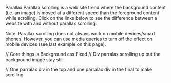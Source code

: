 Parallax
Parallax scrolling is a web site trend where the background content (i.e. an image) is moved at a different speed than the foreground content while scrolling. Click on the links below to see the difference between a website with and without parallax scrolling.

Note: Parallax scrolling does not always work on mobile devices/smart phones. However, you can use media queries to turn off the effect on mobile devices (see last example on this page).

// Core things is Background css Fixed
// Div parralax scrolling up but the background image stay still

// One parralax div in the top and one parralax div in the final to make scrolling
